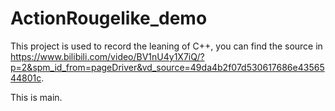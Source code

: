 # ActionRougelike_demo
This project is used to record the leaning of C++, you can find the source in https://www.bilibili.com/video/BV1nU4y1X7iQ/?p=2&spm_id_from=pageDriver&vd_source=49da4b2f07d530617686e4356544801c.

This is main.

